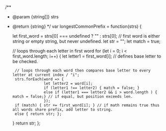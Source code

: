 /**
 * @param {string[]} strs
 * @return {string}
 */
var longestCommonPrefix = function(strs) {
   
    let first_word = strs[0] === undefined ? "" : strs[0];  // first word is either string or empty string, but never undefined.
    let str = "";
    let match = true;
    
    // loops through each letter in first word
    for (let i = 0; i < first_word.length; i++) {
        let letter1 = first_word[i]; // defines base letter to be checked.
        
        // loops through each word then compares base letter to every letter at current index / "i";
        strs.forEach(word => {
                     let letter2 = word[i];
                     if (letter1 !== letter2) { match = false; }
                     else if (letter1 === letter2 && i > word.length ) { match = false;} // if equal, but position exceeds len.
                     });
        if (match) { str += first_word[i]; } // if math remains true thus all words share prefix, add letter to string.
        else { return str; }; 
        
    }
    return str;
};